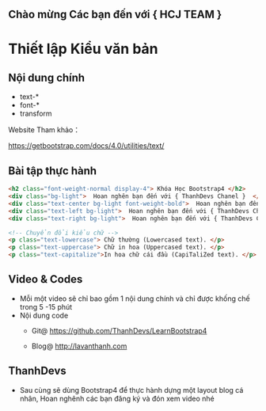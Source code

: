 ## Chào mừng Các bạn đến với { HCJ TEAM }

Thiết lập Kiểu văn bản
======================

## Nội dung chính

* text-*
* font-*
* transform

Website Tham khảo：

https://getbootstrap.com/docs/4.0/utilities/text/

## Bài tập thực hành

~~~html
<h2 class="font-weight-normal display-4"> Khóa Học Bootstrap4 </h2>
<div class="bg-light">  Hoan nghên bạn đến với { ThanhDevs Chanel }  </div>
<div class="text-center bg-light font-weight-bold">  Hoan nghên bạn đến với { ThanhDevs Chanel }  </div>
<div class="text-left bg-light">  Hoan nghên bạn đến với { ThanhDevs Chanel } </div>
<div class="text-right bg-light">  Hoan nghên bạn đến với { ThanhDevs Chanel }  </div>

<!-- Chuyển đổi kiểu chữ -->
<p class="text-lowercase"> Chữ thường (Lowercased text). </p>
<p class="text-uppercase"> Chữ in hoa (Uppercased text). </p>
<p class="text-capitalize">In hoa chữ cái đầu (CapiTaliZed text). </p>
~~~

## Video & Codes

* Mỗi một video sẽ chỉ bao gồm 1 nội dung chính và chỉ được khống chế trong 5 -15 phút 
* Nội dung code 
  - Git@
    https://github.com/ThanhDevs/LearnBootstrap4

  - Blog@
    http://lavanthanh.com

## ThanhDevs

* Sau cùng sẽ dùng Bootstrap4 để thực hành dựng một layout blog cá nhân, Hoan nghênh các bạn đăng ký và đón xem video nhé